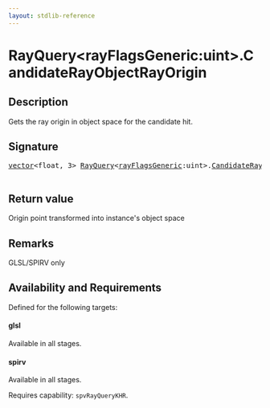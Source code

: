 ```yaml
---
layout: stdlib-reference
---
```


# RayQuery\<rayFlagsGeneric:uint\>\.CandidateRayObjectRayOrigin

## Description

Gets the ray origin in object space for the candidate hit.



## Signature 

<pre>
<a href="../types/vector/index.html" class="code_type">vector</a>&lt;<span class="code_keyword">float</span>, 3&gt; <a href="../types/rayquery-03/index.html" class="code_type">RayQuery</a>&lt;<a href="../types/rayquery-03/index.html#decl-rayFlagsGeneric" class="code_var">rayFlagsGeneric</a>:<span class="code_keyword">uint</span>&gt;.<a href="candidaterayobjectrayorigin-09cil.html">CandidateRayObjectRayOrigin</a>();

</pre>

## Return value
Origin point transformed into instance's object space

## Remarks
GLSL/SPIRV only


## Availability and Requirements

Defined for the following targets:

#### glsl
Available in all stages.

#### spirv
Available in all stages.

Requires capability: `spvRayQueryKHR`.


